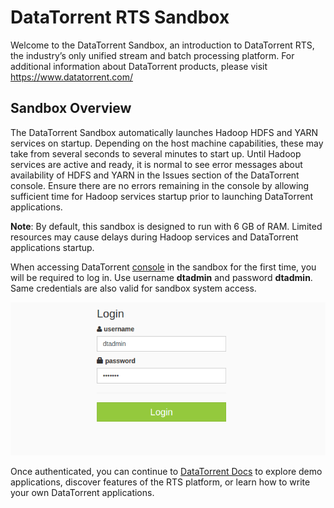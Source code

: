 DataTorrent RTS Sandbox
================================================================================

Welcome to the DataTorrent Sandbox, an introduction to DataTorrent RTS, the industry’s only unified stream and batch processing platform.  For additional information about DataTorrent products, please visit https://www.datatorrent.com/

Sandbox Overview
--------------------------------------------------------------------------------

The DataTorrent Sandbox automatically launches Hadoop HDFS and YARN services on startup.  Depending on the host machine capabilities, these may take from several seconds to several minutes to start up.  Until Hadoop services are active and ready, it is normal to see error messages about availability of HDFS and YARN in the Issues section of the DataTorrent console.  Ensure there are no errors remaining in the console by allowing sufficient time for Hadoop services startup prior to launching DataTorrent applications.

**Note**: By default, this sandbox is designed to run with 6 GB of RAM.  Limited resources may cause delays during Hadoop services and DataTorrent applications startup.

When accessing DataTorrent <a href="http://localhost:9090/#/docs/" target="_blank">console</a> in the sandbox for the first time, you will be required to log in.  Use username **dtadmin** and password **dtadmin**.  Same credentials are also valid for sandbox system access.

![](images/sandbox/login.png)

Once authenticated, you can continue to [DataTorrent Docs](index.md) to explore demo applications, discover features of the RTS platform, or learn how to write your own DataTorrent applications.
